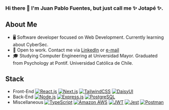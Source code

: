 ### Hi there 👋 I'm Juan Pablo Fuentes, but just call me ✨ Jotapé ✨.

<!--
**Rydozz15/Rydozz15** is a ✨ _special_ ✨ repository because its `README.md` (this file) appears on your GitHub profile.
-->
## About Me
- 🖥 Software developer focused on Web Development. Currently learning about CyberSec.
- 💼 Open to work. Contact me via [LinkedIn](https://www.linkedin.com/in/jotapefuentes/) or [e-mail](mailto:juan.fuentes@uc.cl)
- 🎓 Studying Computer Engineering at Universidad Mayor. Graduated from Psychology at Pontif. Universidad Católica de Chile.

## Stack
- Front-End
  [![React.js][react.js-bdg]][react.js-url]
  [![Next.js][next.js-bdg]][next.js-url]
  [![TailwindCSS][tailwind-bdg]][tailwind-url]
  [![DaisyUI][daisyUI-bdg]][daisyUI-url]
- Back-End
  [![Node.js][node.js-bdg]][node.js-url]
  [![Express.js][express.js-bdg]][express.js-url]
  [![PostgreSQL][postgreSQL-bdg]][postgreSQL-url]
- Miscellaneous
  [![TypeScript][typescript-bdg]][typescript-url]
  [![Amazon AWS][aws-bdg]][aws-url]
  [![JWT][jwt-bdg]][jwt-url]
  [![Jest][jest-bdg]][jest-url]
  [![Postman][postman-bdg]][postman-url]

<!-- MARKDOWN LINKS & IMAGES -->
<!-- https://www.markdownguide.org/basic-syntax/#reference-style-links -->
[react.js-bdg]: https://img.shields.io/badge/React-20232A?style=for-the-badge&logo=react&logoColor=61DAFB
[react.js-url]: https://reactjs.org/
[next.js-bdg]: https://img.shields.io/badge/next.js-000000?style=for-the-badge&logo=nextdotjs&logoColor=white
[next.js-url]: https://nextjs.org/
[tailwind-bdg]: https://img.shields.io/badge/Tailwind_CSS-38B2AC?style=for-the-badge&logo=tailwind-css&logoColor=white
[tailwind-url]: https://tailwindcss.com/
[daisyUI-bdg]: https://img.shields.io/badge/daisyUI-1ad1a5?style=for-the-badge&logo=daisyui&logoColor=white
[daisyUI-url]: https://daisyui.com/
[node.js-bdg]: https://img.shields.io/badge/Node%20js-339933?style=for-the-badge&logo=nodedotjs&logoColor=white
[node.js-url]: https://nodejs.org/
[express.js-bdg]: https://img.shields.io/badge/Express%20js-000000?style=for-the-badge&logo=express&logoColor=white 
[express.js-url]: https://expressjs.com/
[postgreSQL-bdg]: https://img.shields.io/badge/PostgreSQL-316192?style=for-the-badge&logo=postgresql&logoColor=white
[postgreSQL-url]: https://www.postgresql.org/
[typescript-bdg]: https://img.shields.io/badge/TypeScript-007ACC?style=for-the-badge&logo=typescript&logoColor=white
[typescript-url]: https://www.typescriptlang.org/
[aws-bdg]: https://img.shields.io/badge/Amazon_AWS-FF9900?style=for-the-badge&logo=amazonaws&logoColor=white
[aws-url]: https://aws.amazon.com/
[jwt-bdg]: https://img.shields.io/badge/JWT-000000?style=for-the-badge&logo=JSON%20web%20tokens&logoColor=white
[jwt-url]: https://jwt.io/
[jest-bdg]: https://img.shields.io/badge/Jest-C21325?style=for-the-badge&logo=jest&logoColor=white
[jest-url]: https://jestjs.io/
[postman-bdg]: https://img.shields.io/badge/Postman-FF6C37?style=for-the-badge&logo=Postman&logoColor=white
[postman-url]: https://www.postman.com/
